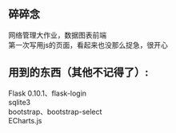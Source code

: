## 碎碎念
网络管理大作业，数据图表前端  
第一次写用js的页面，看起来也没那么捉急，很开心  

## 用到的东西（其他不记得了）:
Flask 0.10.1、flask-login  
sqlite3  
bootstrap、bootstrap-select  
ECharts.js  

